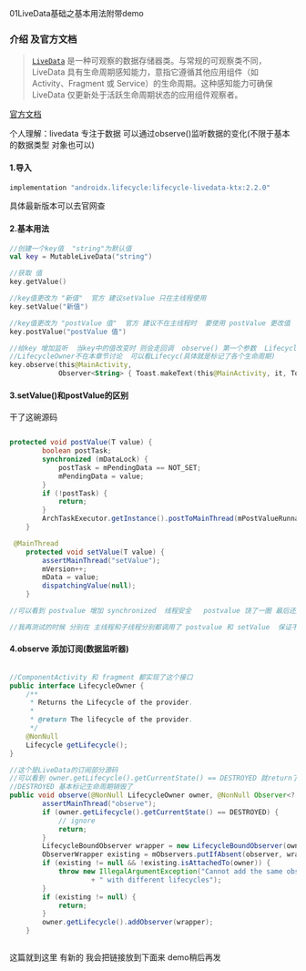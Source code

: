 01LiveData基础之基本用法附带demo

### 介绍 及官方文档

> [`LiveData`](https://developer.android.google.cn/reference/androidx/lifecycle/LiveData?hl=zh_cn) 是一种可观察的数据存储器类。与常规的可观察类不同，LiveData 具有生命周期感知能力，意指它遵循其他应用组件（如 Activity、Fragment 或 Service）的生命周期。这种感知能力可确保 LiveData 仅更新处于活跃生命周期状态的应用组件观察者。

[官方文档](https://developer.android.google.cn/topic/libraries/architecture/livedata?hl=zh_cn)

个人理解：livedata 专注于数据  可以通过observe()监听数据的变化(不限于基本的数据类型 对象也可以)  

#### 1.导入

```kotlin
implementation "androidx.lifecycle:lifecycle-livedata-ktx:2.2.0"
```

具体最新版本可以去官网查

#### 2.基本用法

```kotlin
//创建一个key值  "string"为默认值
val key = MutableLiveData("string")

//获取 值
key.getValue()

//key值更改为 "新值"  官方 建议setValue 只在主线程使用
key.setValue("新值")

//key值更改为 "postValue 值"  官方 建议不在主线程时  要使用 postValue 更改值
key.postValue("postValue 值")

//给key 增加监听  当key中的值改变时 则会走回调  observe() 第一个参数  LifecycleOwner 传入 activity/Fragment/Service  
//LifecycleOwner不在本章节讨论  可以看Lifecyc(具体就是标记了各个生命周期)
key.observe(this@MainActivity,
            Observer<String> { Toast.makeText(this@MainActivity, it, Toast.LENGTH_LONG).show()})

```

#### 3.setValue()和postValue的区别

干了这碗源码

```java

protected void postValue(T value) {
        boolean postTask;
        synchronized (mDataLock) {
            postTask = mPendingData == NOT_SET;
            mPendingData = value;
        }
        if (!postTask) {
            return;
        }
        ArchTaskExecutor.getInstance().postToMainThread(mPostValueRunnable);
    }

 @MainThread
    protected void setValue(T value) {
        assertMainThread("setValue");
        mVersion++;
        mData = value;
        dispatchingValue(null);
    }

//可以看到 postvalue 增加 synchronized  线程安全   postvalue 饶了一圈 最后还是调用了 setValue 

//我再测试的时候 分别在 主线程和子线程分别都调用了 postvalue 和 setValue  保证不同时调用的话  子线程 setValue 也是会走入回调中的  具体生产环境 还是 按照官方文档建议走吧

```

#### 4.observe 添加订阅(数据监听器)

```java
 
//ComponentActivity 和 fragment 都实现了这个接口 
public interface LifecycleOwner {
    /**
     * Returns the Lifecycle of the provider.
     *
     * @return The lifecycle of the provider.
     */
    @NonNull
    Lifecycle getLifecycle();
}

//这个是LiveData的订阅部分源码
//可以看到 owner.getLifecycle().getCurrentState() == DESTROYED 就return了  
//DESTROYED 基本标记生命周期销毁了 
public void observe(@NonNull LifecycleOwner owner, @NonNull Observer<? super T> observer) {
        assertMainThread("observe");
        if (owner.getLifecycle().getCurrentState() == DESTROYED) {
            // ignore
            return;
        }
        LifecycleBoundObserver wrapper = new LifecycleBoundObserver(owner, observer);
        ObserverWrapper existing = mObservers.putIfAbsent(observer, wrapper);
        if (existing != null && !existing.isAttachedTo(owner)) {
            throw new IllegalArgumentException("Cannot add the same observer"
                    + " with different lifecycles");
        }
        if (existing != null) {
            return;
        }
        owner.getLifecycle().addObserver(wrapper);
    }



```

这篇就到这里 有新的 我会把链接放到下面来 demo稍后再发